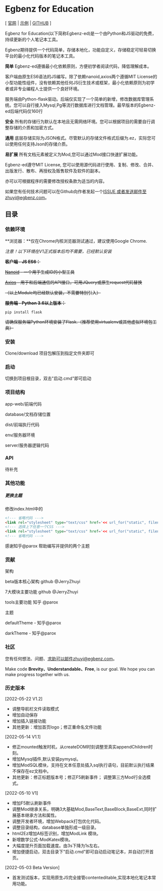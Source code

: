 # Egbenz for Education

[ [官网](http://www.egbenz.com) | [示例](http://www.egbenz.com) | [GITHUB](https://github.com/JerryZhuyi/Egbenz-for-Education) ]

Egbenz for Education(以下简称Egbenz-ed)是一个由Python和JS驱动的免费，持续更新的个人笔记本工具。

Egbenz期待提供一个代码简单，存储本地化，功能自定义，存储稳定可轻易切换平台的最小化代码版本的笔记本工具。



**简单** Egbenz-ed遵循最小化依赖原则，方便初学者阅读代码，降低理解成本。

客户端由原生ES6语法的JS编写。除了依赖nanoid,axios两个遵循MIT License的小型功能性组件，没有依赖其他任何JS衍生技术或框架，最小化依赖原则为初学者或非专业编程人士提供一个良好环境。

服务端由Python-flask驱动。后端仅实现了一个简单的新增，修改数据库管理系统。您可以自行接入Mysql,Pg等流行数据库进行文档管理。最早版本的Egbenz-ed后端代码仅160行

**安全** 所有的存储行为默认在本地且无需网络环境。您可以根据项目的需要自行调整存储的介质和加密方式。

**通用** 底层存储实际为JSON格式。尽管默认的存储文件格式后缀为.ez，实际您可以使用任何支持Json的存储介质。

**易扩展** 所有文档元素被定义为Mod,您可以通过Mod接口快速扩展功能。



Egbenz-ed遵守MIT License, 您可以使用源代码进行使用、复制、修改、合并、出版发行、散布、再授权及贩售软件及软件的副本。

亦可以可根据程序的需要修改授权条款为适当的内容。

如果您有任何技术问题可以在Github向作者发起一个[ISSUE](https://github.com/JerryZhuyi/Egbenz-for-Education/issues),或者发送邮件至zhuyi@egbenz.com。



## 目录

### 依赖环境

**浏览器：**仅在Chrome内核浏览器测试通过，建议使用Google Chrome.



*注意！以下环境在V1正式版本后均不需要，已经默认安装*

~~**客户端 - JS ES6：**~~

~~[Nanoid](https://github.com/ai/nanoid/blob/main/README.zh-CN.md) - 一个用于生成ID的小型工具~~

~~[Axios](https://github.com/axios/axios/blob/master/LICENSE) - 用于和后端通信的API接口，可用JQuery或原生request代码替换~~

~~（以上Module均已经默认安装，不需要特别引入）~~

~~**服务端 - Python 3.6以上版本：**~~

```
pip install flask
```

~~请确保服务端Python环境安装了Flask.（推荐使用virtualenv或其他虚拟环境包工具）~~



### 安装

Clone/download 项目包解压到指定文件夹即可



### 启动

切换到项目根目录，双击"启动.cmd"即可启动



### 项目结构

app-web/前端代码

database/文档存储位置

dist/前端执行代码

env/服务器环境

server/服务器逻辑代码



### API

待补充



### 其他功能

##### 更换主题

修改index.html中的

```html
<!--- 省略代码 --->
<link rel="stylesheet" type="text/css" href='<< url_for("static", filename="css/defaultTheme.css") >>'>
<!--- 选择上下任意一个CSS --->
<link rel="stylesheet" type="text/css" href='<< url_for("static", filename="css/darkTheme.css") >>'>
<!--- 省略代码 --->
```

感谢知乎@parox 帮助编写并提供的两个主题



### 贡献

架构 

beta版本核心架构 github @JerryZhuyi

7大模块主要功能   github @JerryZhuyi

tools主要功能        知乎     @parox 

  

主题

defaultTheme   - 知乎@parox 

darkTheme        - 知乎@parox



### 社区

您有任何想法、问题、求助可以邮件zhuyi@egbenz.com。

Make code **Brevity、Understandable、Free**, is our goal.
We hope you can make progress together with us.

### 历史版本
[2022-05-22  V1.2]
- 调整导航栏文件读取模式
- 增加自动保存
- 增加插入链接功能
- 其他更新：增加首页logo；修正重命名文件功能

[2022-05-14  V1.1]
- 修正mounted触发时机，从createDOM时刻调整至真实appendChildren时刻。
- 增加Mysql插件,默认安装pymysql。
- 增加ModSQL模块，支持在文本任意处插入sql执行语句，目前默认执行结果不保存在ez文档中。
- 其他更新：修正标题版本号；修正F5刷新事件； 调整第三方Mod行全选模式。

[2022-05-10 V1]

- 增加F5默认刷新事件
- 调整Mod继承关系，明确3大基础Mod,BaseText,BaseBlock,BaseExt,同时扩展基本继承方法和属性。
- 调整开发者环境，增加Webpack打包优化代码。
- 调整目录结构，database单独形成一级目录。
- html2Ez增加A标签识别，增加ModLink 模块。
- 新增数学公式-ModKatex模块。
- 大幅度提升页面加载速度。由3s下降为1s左右。
- 增加便捷启动，双击目录下"启动.cmd"即可自动启动笔记本，并自动打开首页。

[2022-05-03 Beta Version] 

- 首发测试版本，实现用原生JS完全接管contenteditable,实现本地化笔记本常用功能。